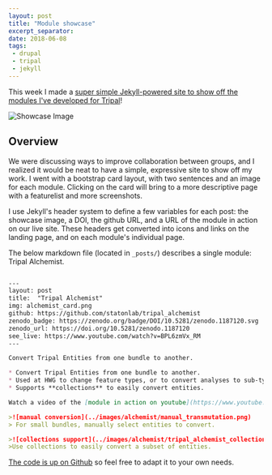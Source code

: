 ```yaml
---
layout: post
title: "Module showcase"
excerpt_separator:
date: 2018-06-08
tags:
 - drupal
 - tripal
 - jekyll
---
```


This week I made a [super simple Jekyll-powered site to show off the modules I've developed for Tripal](https://statonlab.github.io/hardwoods_tripal_showcase/)!

![Showcase Image](/gatsby_profile/img/tripal_showcase.png)

## Overview

We were discussing ways to improve collaboration between groups, and I realized it would be neat to have a simple, expressive site to show off my work.  I went with a bootstrap card layout, with two sentences and an image for each module.  Clicking on the card will bring to a more descriptive page with a featurelist and more screenshots.

I use Jekyll's header system to define a few variables for each post: the showcase image, a DOI, the github URL, and a URL of the module in action on our live site.  These headers get converted into icons and links on the landing page, and on each module's individual page.

The below markdown file (located in `_posts/`) describes a single module: Tripal Alchemist.  

```markdown

---
layout: post
title:  "Tripal Alchemist"
img: alchemist_card.png
github: https://github.com/statonlab/tripal_alchemist
zenodo_badge: https://zenodo.org/badge/DOI/10.5281/zenodo.1187120.svg
zenodo_url: https://doi.org/10.5281/zenodo.1187120
see_live: https://www.youtube.com/watch?v=BPL6zmVx_RM
---

Convert Tripal Entities from one bundle to another.

* Convert Tripal Entities from one bundle to another.
* Used at HWG to change feature types, or to convert analyses to sub-types with specialized fields.
* Supports **collections** to easily convert entities.

Watch a video of the [module in action on youtube](https://www.youtube.com/watch?v=BPL6zmVx_RM)!

>![manual conversion](../images/alchemist/manual_transmutation.png)
> For small bundles, manually select entities to convert.

>![collections support](../images/alchemist/tripal_alchemist_collections.png)
>Use collections to easily convert a subset of entities.
```

[The code is up on Github](https://github.com/statonlab/hardwoods_tripal_showcase) so feel free to adapt it to your own needs.
